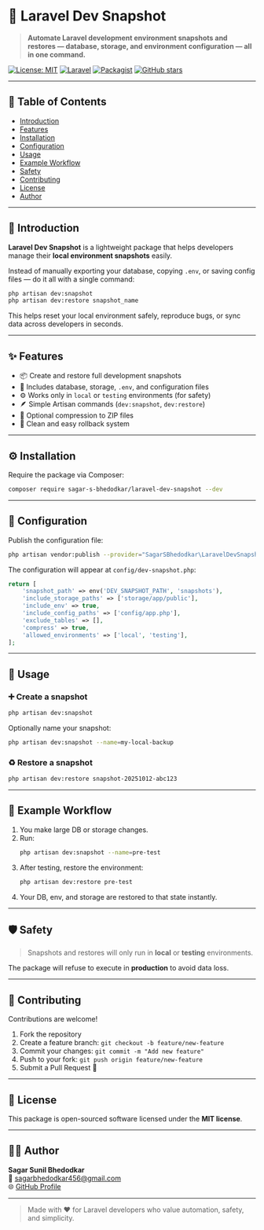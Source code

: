 # 🧱 Laravel Dev Snapshot

> **Automate Laravel development environment snapshots and restores — database, storage, and environment configuration — all in one command.**

[![License: MIT](https://img.shields.io/badge/License-MIT-yellow.svg)](LICENSE)
[![Laravel](https://img.shields.io/badge/Laravel-9.x%20|%2010.x%20|%2011.x%20|%2012.x-red.svg)](https://laravel.com)
[![Packagist](https://img.shields.io/packagist/v/sagar-s-bhedodkar/laravel-dev-snapshot.svg)](https://packagist.org/packages/sagar-s-bhedodkar/laravel-dev-snapshot)
[![GitHub stars](https://img.shields.io/github/stars/sagar-s-bhedodkar/laravel-dev-snapshot.svg)](https://github.com/sagar-s-bhedodkar/laravel-dev-snapshot/stargazers)

---

## 📘 Table of Contents
- [Introduction](#-introduction)
- [Features](#-features)
- [Installation](#-installation)
- [Configuration](#-configuration)
- [Usage](#-usage)
- [Example Workflow](#-example-workflow)
- [Safety](#-safety)
- [Contributing](#-contributing)
- [License](#-license)
- [Author](#-author)

---

## 🚀 Introduction

**Laravel Dev Snapshot** is a lightweight package that helps developers manage their **local environment snapshots** easily.

Instead of manually exporting your database, copying `.env`, or saving config files — do it all with a single command:

```bash
php artisan dev:snapshot
php artisan dev:restore snapshot_name
```

This helps reset your local environment safely, reproduce bugs, or sync data across developers in seconds.

---

## ✨ Features

- 📦 Create and restore full development snapshots
- 🧠 Includes database, storage, `.env`, and configuration files
- ⚙️ Works only in `local` or `testing` environments (for safety)
- 🪶 Simple Artisan commands (`dev:snapshot`, `dev:restore`)
- 💾 Optional compression to ZIP files
- 🧹 Clean and easy rollback system

---

## ⚙️ Installation

Require the package via Composer:

```bash
composer require sagar-s-bhedodkar/laravel-dev-snapshot --dev
```

---

## 🔧 Configuration

Publish the configuration file:

```bash
php artisan vendor:publish --provider="SagarSBhedodkar\LaravelDevSnapshot\Providers\DevSnapshotServiceProvider" --tag=config
```

The configuration will appear at `config/dev-snapshot.php`:

```php
return [
    'snapshot_path' => env('DEV_SNAPSHOT_PATH', 'snapshots'),
    'include_storage_paths' => ['storage/app/public'],
    'include_env' => true,
    'include_config_paths' => ['config/app.php'],
    'exclude_tables' => [],
    'compress' => true,
    'allowed_environments' => ['local', 'testing'],
];
```

---

## 🧠 Usage

### ➕ Create a snapshot
```bash
php artisan dev:snapshot
```

Optionally name your snapshot:
```bash
php artisan dev:snapshot --name=my-local-backup
```

### ♻️ Restore a snapshot
```bash
php artisan dev:restore snapshot-20251012-abc123
```

---

## 🧩 Example Workflow

1. You make large DB or storage changes.
2. Run:
   ```bash
   php artisan dev:snapshot --name=pre-test
   ```
3. After testing, restore the environment:
   ```bash
   php artisan dev:restore pre-test
   ```
4. Your DB, env, and storage are restored to that state instantly.

---

## 🛡️ Safety

> Snapshots and restores will only run in **local** or **testing** environments.

The package will refuse to execute in **production** to avoid data loss.

---

## 🤝 Contributing

Contributions are welcome!

1. Fork the repository  
2. Create a feature branch: `git checkout -b feature/new-feature`  
3. Commit your changes: `git commit -m "Add new feature"`  
4. Push to your fork: `git push origin feature/new-feature`  
5. Submit a Pull Request 🎉  

---

## 📄 License

This package is open-sourced software licensed under the **MIT license**.

---

## 👨‍💻 Author

**Sagar Sunil Bhedodkar**  
📧 [sagarbhedodkar456@gmail.com](mailto:sagarbhedodkar456@gmail.com)  
🌐 [GitHub Profile](https://github.com/sagar-s-bhedodkar)

---

> Made with ❤️ for Laravel developers who value automation, safety, and simplicity.
